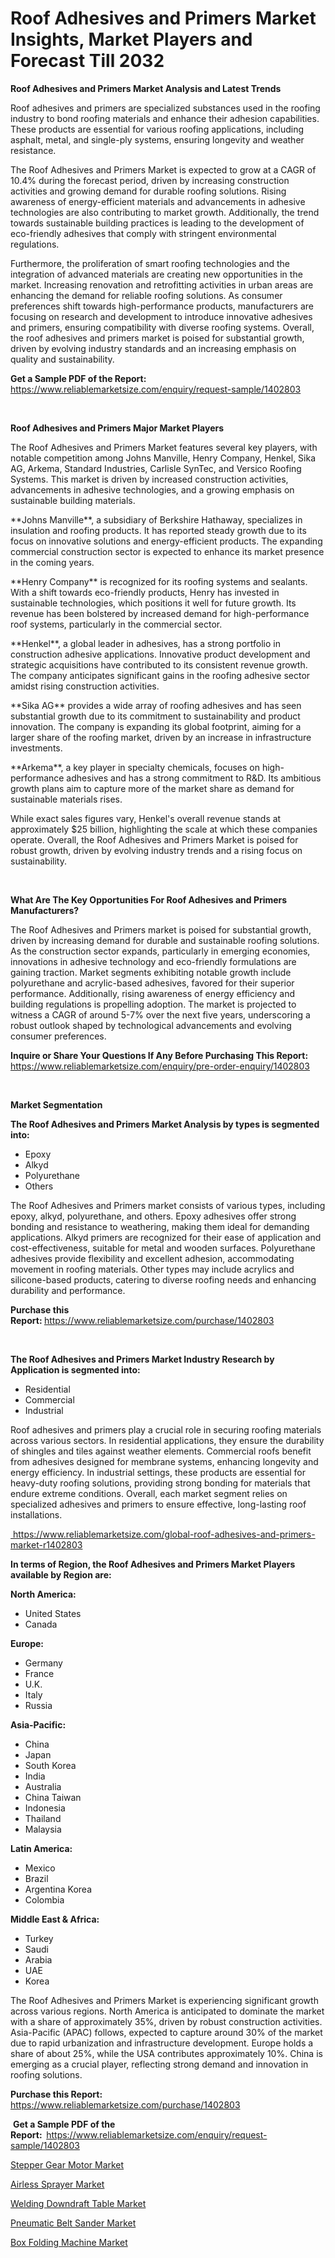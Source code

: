 <p><h1>Roof Adhesives and Primers Market Insights, Market Players and Forecast Till 2032</h1></p><p><strong>Roof Adhesives and Primers Market Analysis and Latest Trends</strong></p>
<p><p>Roof adhesives and primers are specialized substances used in the roofing industry to bond roofing materials and enhance their adhesion capabilities. These products are essential for various roofing applications, including asphalt, metal, and single-ply systems, ensuring longevity and weather resistance. </p><p>The Roof Adhesives and Primers Market is expected to grow at a CAGR of 10.4% during the forecast period, driven by increasing construction activities and growing demand for durable roofing solutions. Rising awareness of energy-efficient materials and advancements in adhesive technologies are also contributing to market growth. Additionally, the trend towards sustainable building practices is leading to the development of eco-friendly adhesives that comply with stringent environmental regulations.</p><p>Furthermore, the proliferation of smart roofing technologies and the integration of advanced materials are creating new opportunities in the market. Increasing renovation and retrofitting activities in urban areas are enhancing the demand for reliable roofing solutions. As consumer preferences shift towards high-performance products, manufacturers are focusing on research and development to introduce innovative adhesives and primers, ensuring compatibility with diverse roofing systems. Overall, the roof adhesives and primers market is poised for substantial growth, driven by evolving industry standards and an increasing emphasis on quality and sustainability.</p></p>
<p><strong>Get a Sample PDF of the Report:&nbsp;</strong> <a href="https://www.reliablemarketsize.com/enquiry/request-sample/1402803?utm_campaign=1131&utm_medium=2&utm_source=Github&utm_content=ia&utm_term=28032025&utm_id=roof-adhesives-and-primers">https://www.reliablemarketsize.com/enquiry/request-sample/1402803</a></p>
<p>&nbsp;</p>
<p><strong>Roof Adhesives and Primers Major Market Players</strong></p>
<p><p>The Roof Adhesives and Primers Market features several key players, with notable competition among Johns Manville, Henry Company, Henkel, Sika AG, Arkema, Standard Industries, Carlisle SynTec, and Versico Roofing Systems. This market is driven by increased construction activities, advancements in adhesive technologies, and a growing emphasis on sustainable building materials.</p><p>**Johns Manville**, a subsidiary of Berkshire Hathaway, specializes in insulation and roofing products. It has reported steady growth due to its focus on innovative solutions and energy-efficient products. The expanding commercial construction sector is expected to enhance its market presence in the coming years.</p><p>**Henry Company** is recognized for its roofing systems and sealants. With a shift towards eco-friendly products, Henry has invested in sustainable technologies, which positions it well for future growth. Its revenue has been bolstered by increased demand for high-performance roof systems, particularly in the commercial sector.</p><p>**Henkel**, a global leader in adhesives, has a strong portfolio in construction adhesive applications. Innovative product development and strategic acquisitions have contributed to its consistent revenue growth. The company anticipates significant gains in the roofing adhesive sector amidst rising construction activities.</p><p>**Sika AG** provides a wide array of roofing adhesives and has seen substantial growth due to its commitment to sustainability and product innovation. The company is expanding its global footprint, aiming for a larger share of the roofing market, driven by an increase in infrastructure investments.</p><p>**Arkema**, a key player in specialty chemicals, focuses on high-performance adhesives and has a strong commitment to R&D. Its ambitious growth plans aim to capture more of the market share as demand for sustainable materials rises.</p><p>While exact sales figures vary, Henkel's overall revenue stands at approximately $25 billion, highlighting the scale at which these companies operate. Overall, the Roof Adhesives and Primers Market is poised for robust growth, driven by evolving industry trends and a rising focus on sustainability.</p></p>
<p>&nbsp;</p>
<p><strong>What Are The Key Opportunities For Roof Adhesives and Primers Manufacturers?</strong></p>
<p><p>The Roof Adhesives and Primers market is poised for substantial growth, driven by increasing demand for durable and sustainable roofing solutions. As the construction sector expands, particularly in emerging economies, innovations in adhesive technology and eco-friendly formulations are gaining traction. Market segments exhibiting notable growth include polyurethane and acrylic-based adhesives, favored for their superior performance. Additionally, rising awareness of energy efficiency and building regulations is propelling adoption. The market is projected to witness a CAGR of around 5-7% over the next five years, underscoring a robust outlook shaped by technological advancements and evolving consumer preferences.</p></p>
<p><strong>Inquire or Share Your Questions If Any Before Purchasing This Report:</strong> <a href="https://www.reliablemarketsize.com/enquiry/pre-order-enquiry/1402803?utm_campaign=1131&utm_medium=2&utm_source=Github&utm_content=ia&utm_term=28032025&utm_id=roof-adhesives-and-primers">https://www.reliablemarketsize.com/enquiry/pre-order-enquiry/1402803</a></p>
<p>&nbsp;</p>
<p><strong>Market Segmentation</strong></p>
<p><strong>The Roof Adhesives and Primers Market Analysis by types is segmented into:</strong></p>
<p><ul><li>Epoxy</li><li>Alkyd</li><li>Polyurethane</li><li>Others</li></ul></p>
<p><p>The Roof Adhesives and Primers market consists of various types, including epoxy, alkyd, polyurethane, and others. Epoxy adhesives offer strong bonding and resistance to weathering, making them ideal for demanding applications. Alkyd primers are recognized for their ease of application and cost-effectiveness, suitable for metal and wooden surfaces. Polyurethane adhesives provide flexibility and excellent adhesion, accommodating movement in roofing materials. Other types may include acrylics and silicone-based products, catering to diverse roofing needs and enhancing durability and performance.</p></p>
<p><strong>Purchase this Report:&nbsp;</strong><a href="https://www.reliablemarketsize.com/purchase/1402803?utm_campaign=1131&utm_medium=2&utm_source=Github&utm_content=ia&utm_term=28032025&utm_id=roof-adhesives-and-primers">https://www.reliablemarketsize.com/purchase/1402803</a></p>
<p>&nbsp;</p>
<p><strong>The Roof Adhesives and Primers Market Industry Research by Application is segmented into:</strong></p>
<p><ul><li>Residential</li><li>Commercial</li><li>Industrial</li></ul></p>
<p><p>Roof adhesives and primers play a crucial role in securing roofing materials across various sectors. In residential applications, they ensure the durability of shingles and tiles against weather elements. Commercial roofs benefit from adhesives designed for membrane systems, enhancing longevity and energy efficiency. In industrial settings, these products are essential for heavy-duty roofing solutions, providing strong bonding for materials that endure extreme conditions. Overall, each market segment relies on specialized adhesives and primers to ensure effective, long-lasting roof installations.</p></p>
<p><a href="https://www.reliablemarketsize.com/global-roof-adhesives-and-primers-market-r1402803?utm_campaign=1131&utm_medium=2&utm_source=Github&utm_content=ia&utm_term=28032025&utm_id=roof-adhesives-and-primers">&nbsp;https://www.reliablemarketsize.com/global-roof-adhesives-and-primers-market-r1402803</a></p>
<p><strong>In terms of Region, the Roof Adhesives and Primers Market Players available by Region are:</strong></p>
<p>
    <p> <strong> North America: </strong>
        <ul>
            <li>United States</li>
            <li>Canada</li>
        </ul>
        </p> 
    <p> <strong> Europe: </strong>
        <ul>
            <li>Germany</li>
            <li>France</li>
            <li>U.K.</li>
            <li>Italy</li>
            <li>Russia</li>
        </ul>
        </p> 
    <p> <strong> Asia-Pacific: </strong>
        <ul>
            <li>China</li>
            <li>Japan</li>
            <li>South Korea</li>
            <li>India</li>
            <li>Australia</li>
            <li>China Taiwan</li>
            <li>Indonesia</li>
            <li>Thailand</li>
            <li>Malaysia</li>
        </ul>
        </p> 
    <p> <strong> Latin America: </strong>
        <ul>
            <li>Mexico</li>
            <li>Brazil</li>
            <li>Argentina Korea</li>
            <li>Colombia</li>
        </ul>
        </p> 
    <p> <strong> Middle East & Africa: </strong>
        <ul>
            <li>Turkey</li>
            <li>Saudi</li>
            <li>Arabia</li>
            <li>UAE</li>
            <li>Korea</li>
        </ul>
    </p>
    </p>
<p><p>The Roof Adhesives and Primers Market is experiencing significant growth across various regions. North America is anticipated to dominate the market with a share of approximately 35%, driven by robust construction activities. Asia-Pacific (APAC) follows, expected to capture around 30% of the market due to rapid urbanization and infrastructure development. Europe holds a share of about 25%, while the USA contributes approximately 10%. China is emerging as a crucial player, reflecting strong demand and innovation in roofing solutions.</p></p>
<p><strong>Purchase this Report: </strong><a href="https://www.reliablemarketsize.com/purchase/1402803?utm_campaign=1131&utm_medium=2&utm_source=Github&utm_content=ia&utm_term=28032025&utm_id=roof-adhesives-and-primers">https://www.reliablemarketsize.com/purchase/1402803</a></p>
<p>&nbsp;<strong>Get a Sample PDF of the Report:&nbsp;&nbsp;</strong><a href="https://www.reliablemarketsize.com/enquiry/request-sample/1402803?utm_campaign=1131&utm_medium=2&utm_source=Github&utm_content=ia&utm_term=28032025&utm_id=roof-adhesives-and-primers">https://www.reliablemarketsize.com/enquiry/request-sample/1402803</a></p>
<p><strong></strong></p>
<p><p><a href="https://github.com/etapaqanee/Market-Research-Report-List-1/blob/main/stepper-gear-motor-market.md?utm_campaign=1131&utm_medium=2&utm_source=Github&utm_content=ia&utm_term=28032025&utm_id=roof-adhesives-and-primers">Stepper Gear Motor Market</a></p><p><a href="https://github.com/leptouwrites/Market-Research-Report-List-1/blob/main/airless-sprayer-market.md?utm_campaign=1131&utm_medium=2&utm_source=Github&utm_content=ia&utm_term=28032025&utm_id=roof-adhesives-and-primers">Airless Sprayer Market</a></p><p><a href="https://github.com/colloerrinbp/Market-Research-Report-List-1/blob/main/welding-downdraft-table-market.md?utm_campaign=1131&utm_medium=2&utm_source=Github&utm_content=ia&utm_term=28032025&utm_id=roof-adhesives-and-primers">Welding Downdraft Table Market</a></p><p><a href="https://github.com/bhatttutty2p/Market-Research-Report-List-1/blob/main/pneumatic-belt-sander-market.md?utm_campaign=1131&utm_medium=2&utm_source=Github&utm_content=ia&utm_term=28032025&utm_id=roof-adhesives-and-primers">Pneumatic Belt Sander Market</a></p><p><a href="https://github.com/sphaabrose/Market-Research-Report-List-1/blob/main/box-folding-machine-market.md?utm_campaign=1131&utm_medium=2&utm_source=Github&utm_content=ia&utm_term=28032025&utm_id=roof-adhesives-and-primers">Box Folding Machine Market</a></p></p>